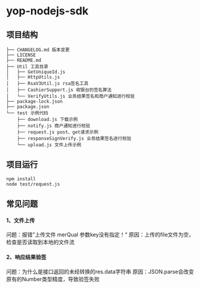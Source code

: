 # yop-nodejs-sdk

## 项目结构

```
├── CHANGELOG.md 版本变更
├── LICENSE
├── README.md
├── Util 工具目录
│   ├── GetUniqueId.js
│   ├── HttpUtils.js
│   ├── RsaV3Util.js rsa签名工具
│   ├── CashierSupport.js 收银台的签名算法
│   └── VerifyUtils.js 业务结果签名和商户通知进行校验
├── package-lock.json
├── package.json
└── test 示例代码
    ├── download.js 下载示例
    ├── notify.js 商户通知进行校验
    ├── request.js post、get请求示例
    ├── responseSignVerify.js 业务结果签名进行校验
    └── upload.js 文件上传示例

```
## 项目运行

```
npm install
node test/request.js
```
## 常见问题

#### 1、文件上传
问题：报错”上传文件 merQual 参数key没有指定！“
原因：上传的file文件为空，检查是否读取到本地的文件流

#### 2、响应结果验签
问题：为什么是接口返回的未经转换的res.data字符串
原因：JSON.parse会改变原有的Number类型精度，导致验签失败